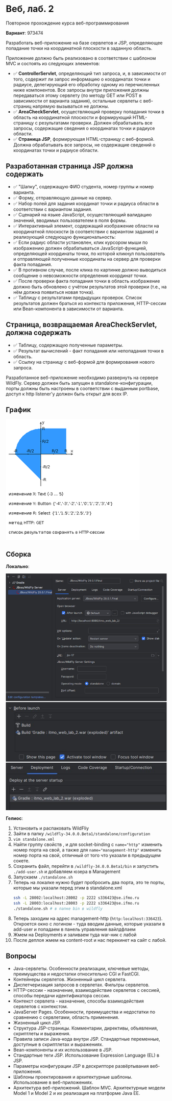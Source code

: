 # Веб, лаб. 2
Повторное прохождение курса веб-программирования

**Вариант**: 973474

Разработать веб-приложение на базе сервлетов и JSP, определяющее попадание точки на координатной плоскости в заданную область.

Приложение должно быть реализовано в соответствии с шаблоном MVC и состоять из следующих элементов:

- ✅ **ControllerServlet**, определяющий тип запроса, и, в зависимости от того, содержит ли запрос информацию о координатах точки и радиусе, делегирующий его обработку одному из перечисленных ниже компонентов. Все запросы внутри приложения должны передаваться этому сервлету (по методу GET или POST в зависимости от варианта задания), остальные сервлеты с веб-страниц напрямую вызываться не должны.
- ✅ **AreaCheckServlet**, осуществляющий проверку попадания точки в область на координатной плоскости и формирующий HTML-страницу с результатами проверки. Должен обрабатывать все запросы, содержащие сведения о координатах точки и радиусе области.
- ✅ **Страница JSP**, формирующая HTML-страницу с веб-формой. Должна обрабатывать все запросы, не содержащие сведений о координатах точки и радиусе области.

## Разработанная страница JSP должна содержать
- ✅ "Шапку", содержащую ФИО студента, номер группы и номер варианта.
- ✅ Форму, отправляющую данные на сервер.
- ✅ Набор полей для задания координат точки и радиуса области в соответствии с вариантом задания.
- ✅ Сценарий на языке JavaScript, осуществляющий валидацию значений, вводимых пользователем в поля формы.
- ✅ Интерактивный элемент, содержащий изображение области на координатной плоскости (в соответствии с вариантом задания) и реализующий следующую функциональность:
- ✅ Если радиус области установлен, клик курсором мыши по изображению должен обрабатываться JavaScript-функцией, определяющей координаты точки, по которой кликнул пользователь и отправляющей полученные координаты на сервер для проверки факта попадания.
- ✅ В противном случае, после клика по картинке должно выводиться сообщение о невозможности определения координат точки.
- ✅ После проверки факта попадания точки в область изображение должно быть обновлено с учётом результатов этой проверки (т.е., на нём должна появиться новая точка).
- ✅ Таблицу с результатами предыдущих проверок. Список результатов должен браться из контекста приложения, HTTP-сессии или Bean-компонента в зависимости от варианта.

## Страница, возвращаемая AreaCheckServlet, должна содержать
- ✅ Таблицу, содержащую полученные параметры.
- ✅ Результат вычислений - факт попадания или непопадания точки в область.
- ✅ Ссылку на страницу с веб-формой для формирования нового запроса.

Разработанное веб-приложение необходимо развернуть на сервере WildFly. Сервер должен быть запущен в standalone-конфигурации, порты должны быть настроены в соответствии с выданным portbase, доступ к http listener'у должен быть открыт для всех IP.

## График
![img.png](assets/img.png)

## Сборка
**Локально**:

![deploy_1.jpg](assets/deploy_1.jpg)
![deploy_2.jpg](assets/deploy_2.jpg)
![deploy_3.jpg](assets/deploy_3.jpg)

**Гелиос**:
1. Установить и распаковать WildFliy
2. Зайти в папку `/wildfly-34.0.0.Beta1/standalone/configuration`
3. `vim standalone.xml`
4. Найти группу свойств <socket-binding>, и для socket-binding с `name="http"` изменить номер порта на свой, а также для `name="management-http"` изменить номер порта на свой, отличный от того что указали в предыдущем сокете.
5. Сохранить файл, перейти в `/wildfly-34.0.0.Beta1/bin` и запустить `./add-user.sh` и добавляем юзера в Management
6. Запускаем `./standalone.sh`
7. Теперь на локалке нужно будет пробросить два порта, это те порты, которые мы указали перед этим в standalone.xml 
    ```bash
    ssh -L 28002:localhost:28002 -p 2222 s336423@se.ifmo.ru
    ssh -L 28003:localhost:28003 -p 2222 s336423@se.ifmo.ru
    ./standalone.sh # в папке bin в wildfly
    ```
8. Теперь заходим на адрес management-http (`http:localhost:336423`). Откроется окно с логином - туда вводим данные, которые указали в add-user и попадаем в панель управления вайлдфлаем
9. Жмем на Deployments и заливаем туда war-ник с лабой
10. После деплоя жмем на content-root и нас перекинет на сайт с лабой.

## Вопросы
- Java-сервлеты. Особенности реализации, ключевые методы, преимущества и недостатки относительно CGI и FastCGI.
- Контейнеры сервлетов. Жизненный цикл сервлета.
- Диспетчеризация запросов в сервлетах. Фильтры сервлетов.
- HTTP-сессии - назначение, взаимодействие сервлетов с сессией, способы передачи идентификатора сессии.
- Контекст сервлета - назначение, способы взаимодействия сервлетов с контекстом.
- JavaServer Pages. Особенности, преимущества и недостатки по сравнению с сервлетами, область применения.
- Жизненный цикл JSP.
- Структура JSP-страницы. Комментарии, директивы, объявления, скриптлеты и выражения.
- Правила записи Java-кода внутри JSP. Стандартные переменные, доступные в скриптлетах и выражениях.
- Bean-компоненты и их использование в JSP.
- Стандартные теги JSP. Использование Expression Language (EL) в JSP.
- Параметры конфигурации JSP в дескрипторе развёртывания веб-приложения.
- Шаблоны проектирования и архитектурные шаблоны. Использование в веб-приложениях.
- Архитектура веб-приложений. Шаблон MVC. Архитектурные модели Model 1 и Model 2 и их реализация на платформе Java EE.
